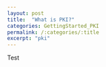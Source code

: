 ```yaml
---
layout: post
title:  "What is PKI?"
categories: GettingStarted_PKI
permalink: /:categories/:title
excerpt: "pki"
---
```


Test